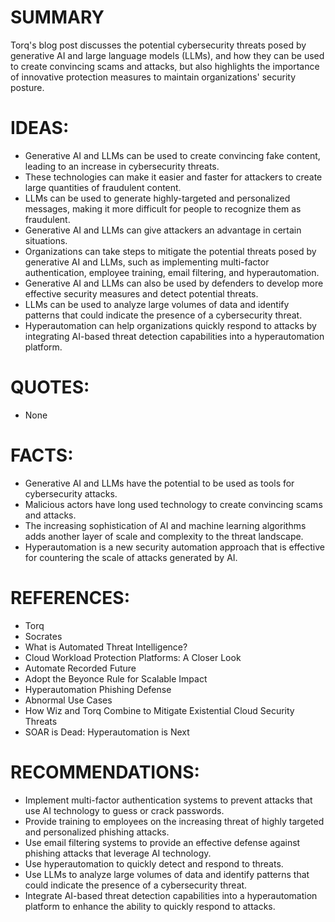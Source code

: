 # SUMMARY
Torq's blog post discusses the potential cybersecurity threats posed by generative AI and large language models (LLMs), and how they can be used to create convincing scams and attacks, but also highlights the importance of innovative protection measures to maintain organizations' security posture.

# IDEAS:
* Generative AI and LLMs can be used to create convincing fake content, leading to an increase in cybersecurity threats.
* These technologies can make it easier and faster for attackers to create large quantities of fraudulent content.
* LLMs can be used to generate highly-targeted and personalized messages, making it more difficult for people to recognize them as fraudulent.
* Generative AI and LLMs can give attackers an advantage in certain situations.
* Organizations can take steps to mitigate the potential threats posed by generative AI and LLMs, such as implementing multi-factor authentication, employee training, email filtering, and hyperautomation.
* Generative AI and LLMs can also be used by defenders to develop more effective security measures and detect potential threats.
* LLMs can be used to analyze large volumes of data and identify patterns that could indicate the presence of a cybersecurity threat.
* Hyperautomation can help organizations quickly respond to attacks by integrating AI-based threat detection capabilities into a hyperautomation platform.

# QUOTES:
* None

# FACTS:
* Generative AI and LLMs have the potential to be used as tools for cybersecurity attacks.
* Malicious actors have long used technology to create convincing scams and attacks.
* The increasing sophistication of AI and machine learning algorithms adds another layer of scale and complexity to the threat landscape.
* Hyperautomation is a new security automation approach that is effective for countering the scale of attacks generated by AI.

# REFERENCES:
* Torq
* Socrates
* What is Automated Threat Intelligence?
* Cloud Workload Protection Platforms: A Closer Look
* Automate Recorded Future
* Adopt the Beyonce Rule for Scalable Impact
* Hyperautomation Phishing Defense
* Abnormal Use Cases
* How Wiz and Torq Combine to Mitigate Existential Cloud Security Threats
* SOAR is Dead: Hyperautomation is Next

# RECOMMENDATIONS:
* Implement multi-factor authentication systems to prevent attacks that use AI technology to guess or crack passwords.
* Provide training to employees on the increasing threat of highly targeted and personalized phishing attacks.
* Use email filtering systems to provide an effective defense against phishing attacks that leverage AI technology.
* Use hyperautomation to quickly detect and respond to threats.
* Use LLMs to analyze large volumes of data and identify patterns that could indicate the presence of a cybersecurity threat.
* Integrate AI-based threat detection capabilities into a hyperautomation platform to enhance the ability to quickly respond to attacks.
